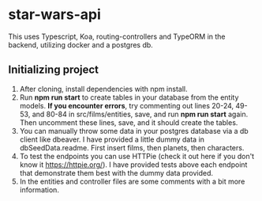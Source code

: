# star-wars-api

This uses Typescript, Koa, routing-controllers and TypeORM in the backend, utilizing docker and a postgres db.

## Initializing project

1. After cloning, install dependencies with npm install.
2. Run **npm run start** to create tables in your database from the entity models. **If you encounter errors**,
try commenting out lines 20-24, 49-53, and 80-84 in src/films/entities, save, and run **npm run start** again. Then uncomment these lines, save,
and it should create the tables.
3. You can manually throw some data in your postgres database via a db client like dbeaver.
I have provided a little dummy data in dbSeedData.readme. First insert films, then planets, then characters.
4. To test the endpoints you can use HTTPie (check it out here if you don't know it https://httpie.org/). 
I have provided tests above each endpoint that demonstrate them best with the dummy data provided. 
5. In the entities and controller files are some comments with a bit more information.
